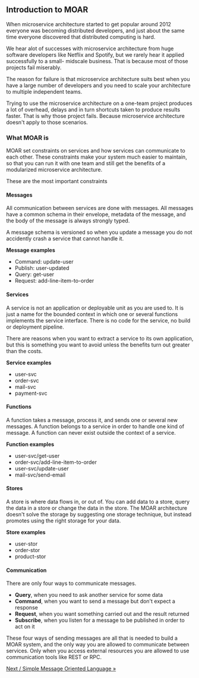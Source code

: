 ## Introduction to MOAR

When microservice architecture started to get popular around 2012 everyone was becoming distributed developers, and just about the same time everyone discovered that distributed computing is hard.

We hear alot of successes with microservice architecture from huge software developers like Netflix and Spotify, but we rarely hear it applied successfully to a small- midscale business. That is because most of those projects fail miserably.

The reason for failure is that microservice architecture suits best when you have a large number of developers and you need to scale your architecture to multiple independent teams.

Trying to use the microservice architecture on a one-team project produces a lot of overhead, delays and in turn shortcuts taken to produce results faster. That is why those project fails. Because microservice architecture doesn't apply to those scenarios.

### What MOAR is

MOAR set constraints on services and how services can communicate to each other. These constraints make your system much easier to maintain, so that you can run it with one team and still get the benefits of a modularized microservice architecture.

These are the most important constraints

#### Messages

All communication between services are done with messages. All messages have a common schema in their envelope, metadata of the message, and the body of the message is always strongly typed.

A message schema is versioned so when you update a message you do not accidently crash a service that cannot handle it.

**Message examples**

* Command: update-user
* Publish: user-updated
* Query: get-user
* Request: add-line-item-to-order

#### Services

A service is not an application or deployable unit as you are used to. It is just a name for the bounded context in which one or several functions implements the service interface. There is no code for the service, no build or deployment pipeline.

There are reasons when you want to extract a service to its own application, but this is something you want to avoid unless the benefits turn out greater than the costs.

**Service examples**

* user-svc
* order-svc
* mail-svc
* payment-svc

#### Functions

A function takes a message, process it, and sends one or several new messages. A function belongs to a service in order to handle one kind of message. A function can never exist outside the context of a service.

**Function examples**

* user-svc/get-user
* order-svc/add-line-item-to-order
* user-svc/update-user
* mail-svc/send-email

#### Stores

A store is where data flows in, or out of. You can add data to a store, query the data in a store or change the data in the store. The MOAR architecture doesn't solve the storage by suggesting one storage technique, but instead promotes using the right storage for your data.

**Store examples**

* user-stor
* order-stor
* product-stor

#### Communication

There are only four ways to communicate messages.

* **Query**, when you need to ask another service for some data
* **Command**, when you want to send a message but don't expect a response
* **Request**, when you want something carried out and the result returned
* **Subscribe**, when you listen for a message to be published in order to act on it

These four ways of sending messages are all that is needed to build a MOAR system, and the only way you are allowed to communicate between services. Only when you access external resources you are allowed to use communication tools like REST or RPC.

[Next / Simple Message Oriented Language &raquo;](smol.html)